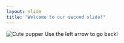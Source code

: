 ```yaml
---
layout: slide
title: "Welcome to our second slide!"
---
```

![Cute pupper](https://imgur.com/IJiDiqs)
Use the left arrow to go back!